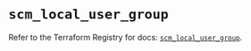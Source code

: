 # `scm_local_user_group`

Refer to the Terraform Registry for docs: [`scm_local_user_group`](https://registry.terraform.io/providers/paloaltonetworks/scm/1.0.2/docs/resources/local_user_group).
